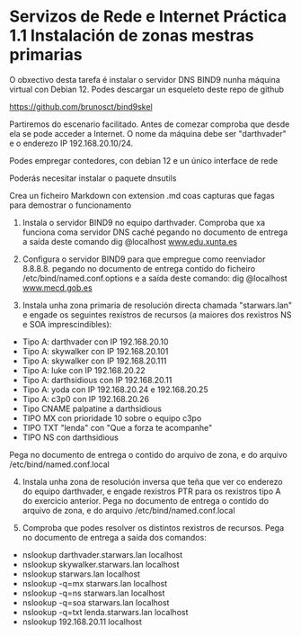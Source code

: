 # Servizos de Rede e Internet Práctica 1.1 Instalación de zonas mestras primarias
O obxectivo desta tarefa é instalar o servidor DNS BIND9 nunha máquina virtual con Debian 12. Podes descargar un esqueleto deste repo de github

https://github.com/brunosct/bind9skel


Partiremos do escenario facilitado.  Antes de comezar comproba que desde ela se pode acceder a Internet. O nome da máquina debe ser "darthvader" e o enderezo IP 192.168.20.10/24.

Podes empregar contedores, con debian 12 e un único interface de rede

Poderás necesitar instalar o paquete dnsutils

Crea un ficheiro Markdown con extension .md coas capturas que fagas para demostrar o funcionamento

1. Instala o servidor BIND9 no equipo darthvader. Comproba que xa funciona coma servidor DNS caché pegando no documento de entrega a saída deste comando dig @localhost www.edu.xunta.es

2. Configura o servidor BIND9 para que empregue como reenviador 8.8.8.8. pegando no documento de entrega contido do ficheiro /etc/bind/named.conf.options e a saída deste comando: dig @localhost www.mecd.gob.es

3. Instala unha zona primaria de resolución directa chamada "starwars.lan" e engade os seguintes rexistros de recursos (a maiores dos rexistros NS e SOA imprescindibles):
  - Tipo A: darthvader con IP 192.168.20.10
  - Tipo A: skywalker con IP 192.168.20.101
  - Tipo A: skywalker con IP 192.168.20.111
  - Tipo A: luke con IP 192.168.20.22
  - Tipo A: darthsidious con IP 192.168.20.11
  - Tipo A: yoda con IP 192.168.20.24 e 192.168.20.25
  - Tipo A: c3p0 con IP 192.168.20.26
  - Tipo CNAME palpatine a darthsidious
  - TIPO MX con prioridade 10 sobre o equipo c3po
  - TIPO TXT "lenda" con "Que a forza te acompanhe"
  - TIPO NS con darthsidious

  Pega no documento de entrega o contido do arquivo de zona, e do arquivo /etc/bind/named.conf.local

4. Instala unha zona de resolución inversa que teña que ver co enderezo do equipo darthvader, e engade rexistros PTR para os rexistros tipo A do exercicio anterior. Pega no documento de entrega o contido do arquivo de zona, e do arquivo /etc/bind/named.conf.local

5. Comproba que podes resolver os distintos rexistros de recursos. Pega no documento de entrega a saída dos comandos:
- nslookup darthvader.starwars.lan localhost
- nslookup skywalker.starwars.lan localhost
- nslookup starwars.lan localhost
- nslookup -q=mx starwars.lan localhost
- nslookup -q=ns starwars.lan localhost
- nslookup -q=soa starwars.lan localhost
- nslookup -q=txt lenda.starwars.lan localhost
- nslookup 192.168.20.11 localhost
